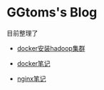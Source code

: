 # GGtoms's Blog

目前整理了

- [docker安装hadoop集群](doceker-Install-hadoop.md)

- [docker笔记](docker.md "dockernote")
- [nginx笔记](nginx.md  "nginxnote")